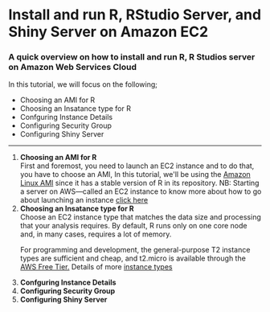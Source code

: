 # Install and run R, RStudio Server, and Shiny Server on Amazon EC2
<h3>A quick overview on how to install and run R, R Studios server on Amazon Web Services Cloud</h3>
In this tutorial, we will focus on the following;
<ul>
  <li>Choosing an AMI for R</li>
  <li>Choosing an Insatance type for R</li>
  <li>Confguring Instance Details</li>
  <li>Configuring Security Group</li>
  <li>Configuring Shiny Server</li>
</ul>
<hr>
<ol>
  <li><b>Choosing an AMI for R</b></li>
  First and foremost, you need to launch an EC2 instance and to do that, you have to choose an AMI, In this tutorial, we'll be using the <a href="https://aws.amazon.com/amazon-linux-ami/">Amazon Linux AMI</a> since it has a stable version of R in its repository.
  NB: Starting a server on AWS—called an EC2 instance to know more about how to go about launching an instance <a href="http://docs.aws.amazon.com/AWSEC2/latest/UserGuide/EC2_GetStarted.html">click here<a>
  <li><b>Choosing an Insatance type for R</b></li>
  Choose an EC2 instance type that matches the data size and processing that your analysis requires. By default, R runs only on one core node and, in many cases, requires a lot of memory.

For programming and development, the general-purpose T2 instance types are sufficient and cheap, and t2.micro is available through the <a href="https://aws.amazon.com/free/">AWS Free Tier.<a>
  Details of more <a href="https://aws.amazon.com/ec2/instance-types/">instance types</a>
  <li><b>Confguring Instance Details</b></li>
  <li><b>Configuring Security Group</b></li>
  <li><b>Configuring Shiny Server</b></li>
</ol>
